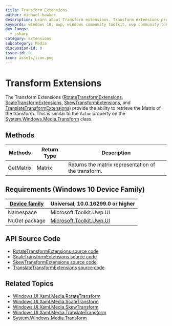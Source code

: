 ```yaml
---
title: Transform Extensions
author: michael-hawker
description: Learn about Transform extensions. Transform extensions provide the ability to retrieve the Matrix of the transform.
keywords: windows 10, uwp, windows community toolkit, uwp community toolkit, uwp toolkit, Extensions, matrix, transform, rotate, skew, scale, RotateTransform, Value, ScaleTransform, SkewTransform, TranslateTransform
dev_langs:
  - csharp
category: Extensions
subcategory: Media
discussion-id: 0
issue-id: 0
icon: assets/icon.png
---
```


# Transform Extensions

The Transform Extensions ([RotateTransformExtensions](/dotnet/api/microsoft.toolkit.uwp.ui.extensions.rotatetransformextensions), [ScaleTransformExtensions](/dotnet/api/microsoft.toolkit.uwp.ui.extensions.scaletransformextensions), [SkewTransformExtensions](/dotnet/api/microsoft.toolkit.uwp.ui.extensions.skewtransformextensions), and [TranslateTransformExtensions](/dotnet/api/microsoft.toolkit.uwp.ui.extensions.translatetransformextensions)) provide the ability to retrieve the Matrix of the transform.  This is similar to the `Value` property on the [System.Windows.Media.Transform](/dotnet/api/system.windows.media.transform) class.

## Methods

| Methods | Return Type | Description |
| -- | -- | -- |
| GetMatrix | Matrix | Returns the matrix representation of the transform. |

## Requirements (Windows 10 Device Family)

| [Device family](/windows/uwp/get-started/universal-application-platform-guide) | Universal, 10.0.16299.0 or higher |
| --- | --- |
| Namespace | Microsoft.Toolkit.Uwp.UI |
| NuGet package | [Microsoft.Toolkit.Uwp.UI](https://www.nuget.org/packages/Microsoft.Toolkit.Uwp.UI/) |

## API Source Code

- [RotateTransformExtensions source code](https://github.com/windows-toolkit/WindowsCommunityToolkit/blob/rel/7.1.0/Microsoft.Toolkit/Extensions/Media/RotateTransformExtensions.cs)
- [ScaleTransformExtensions source code](https://github.com/windows-toolkit/WindowsCommunityToolkit/blob/rel/7.1.0/Microsoft.Toolkit/Extensions/Media/ScaleTransformExtensions.cs)
- [SkewTransformExtensions source code](https://github.com/windows-toolkit/WindowsCommunityToolkit/blob/rel/7.1.0/Microsoft.Toolkit/Extensions/Media/SkewTransformExtensions.cs)
- [TranslateTransformExtensions source code](https://github.com/windows-toolkit/WindowsCommunityToolkit/blob/rel/7.1.0/Microsoft.Toolkit/Extensions/Media/TranslateTransformExtensions.cs)

## Related Topics

- [Windows.UI.Xaml.Media.RotateTransform](/uwp/api/Windows.UI.Xaml.Media.RotateTransform)
- [Windows.UI.Xaml.Media.ScaleTransform](/uwp/api/Windows.UI.Xaml.Media.ScaleTransform)
- [Windows.UI.Xaml.Media.SkewTransform](/uwp/api/Windows.UI.Xaml.Media.SkewTransform)
- [Windows.UI.Xaml.Media.TranslateTransform](/uwp/api/Windows.UI.Xaml.Media.TranslateTransform)
- [System.Windows.Media.Transform](/dotnet/api/system.windows.media.transform)
